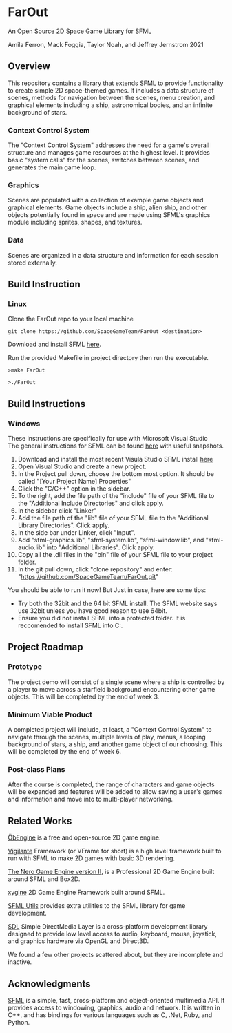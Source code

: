 # FarOut
An Open Source 2D Space Game Library for SFML 

Amila Ferron, Mack Foggia, Taylor Noah, and Jeffrey Jernstrom 2021

## Overview

This repository contains a library that extends SFML to provide functionality to create simple 2D space-themed games. It includes a data structure of scenes, methods for navigation between the scenes, menu creation, and graphical elements including a ship, astronomical bodies, and an infinite background of stars.

### Context Control System

The "Context Control System" addresses the need for a game's overall structure and manages game resources at the highest level. It provides basic "system calls" for the scenes, switches between scenes, and generates the main game loop. 

### Graphics

Scenes are populated with a collection of example game objects and graphical elements. Game objects include a ship, alien ship, and other objects potentially found in space and are made using SFML's graphics module including sprites, shapes, and textures. 
### Data

Scenes are organized in a data structure and information for each session stored externally.


## Build Instruction

### Linux

Clone the FarOut repo to your local machine
~~~
git clone https://github.com/SpaceGameTeam/FarOut <destination>
~~~

Download and install SFML <a href=https://www.sfml-dev.org/tutorials/2.5/start-linux.php>here</a>.

Run the provided Makefile in project directory then run the executable.
~~~
>make FarOut

>./FarOut
~~~

## Build Instructions  

### Windows  
These instructions are specifically for use with Microsoft Visual Studio  
The general instructions for SFML can be found [here](https://www.sfml-dev.org/tutorials/2.5/start-vc.php) with useful snapshots.  
1) Download and install the most recent Visula Studio SFML install [here](https://www.sfml-dev.org/download/sfml/2.5.1/)  
2) Open Visual Studio and create a new project.  
3) In the Project pull down, choose the bottom most option. It should be called "[Your Project Name] Properties"  
4) Click the "C/C++" option in the sidebar.  
5) To the right, add the file path of the "include" file of your SFML file to the "Additional Include Directories" and click apply.  
6) In the sidebar click "Linker"  
7) Add the file path of the  "lib" file of your SFML file to the "Additional Library Directories". Click apply.
8) In the side bar under Linker, click "Input".   
9) Add "sfml-graphics.lib", "sfml-system.lib", "sfml-window.lib", and "sfml-audio.lib" into "Additional Libraries". Click apply.  
10) Copy all the .dll files in the "bin" file of your SFML file to your project folder.  
11) In the git pull down, click "clone repository" and enter: "https://github.com/SpaceGameTeam/FarOut.git"  

You should be able to run it now! But Just in case, here are some tips:
- Try both the 32bit and the 64 bit SFML install. The SFML website says use 32bit unless you have good reason to use 64bit.
- Ensure you did not install SFML into a protected folder. It is reccomended to install SFML into C:\.


## Project Roadmap

### Prototype

The project demo will consist of a single scene where a ship is controlled by a player to move across a starfield background encountering other game objects. This will be completed by the end of week 3.

### Minimum Viable Product

A completed project will include, at least, a "Context Control System" to navigate through the scenes, multiple levels of play, menus, a looping background of stars, a ship, and another game object of our choosing. This will be completed by the end of week 6.

### Post-class Plans

After the course is completed, the range of characters and game objects will be expanded and features will be added to allow saving a user's games and information and move into to multi-player networking.


## Related Works

[ÖbEngine](https://github.com/ObEngine/ObEngine) is a free and open-source 2D game engine.

[Vigilante](https://github.com/gamepopper/Vigilante-Game-Framework) Framework (or VFrame for short) is a high level framework built to run with SFML to make 2D games with basic 3D rendering.

[The Nero Game Engine version II](https://github.com/NeroGames/Nero-Game-Engineu), is a Professional 2D Game Engine built around SFML and Box2D.

[xygine](https://github.com/fallahn/xygine) 2D Game Engine Framework built around SFML.

[SFML Utils](https://github.com/Krozark/SFML-utils) provides extra utilities to the SFML library for game development.

[SDL](https://www.libsdl.org/) Simple DirectMedia Layer is a cross-platform development library designed to provide low level access to audio, keyboard, mouse, joystick, and graphics hardware via OpenGL and Direct3D.

We found a few other projects scattered about, but they are incomplete and inactive.

## Acknowledgments 

[SFML](https://github.com/SFML/SFML) is a simple, fast, cross-platform and object-oriented multimedia API. It provides access to windowing, graphics, audio and network. It is written in C++, and has bindings for various languages such as C, .Net, Ruby, and Python.